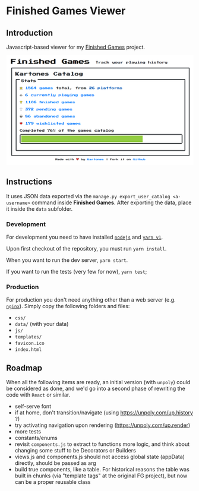 # Finished Games Viewer

## Introduction

Javascript-based viewer for my [Finished Games](https://github.com/Kartones/finished-games) project.

![screenshot](doc/screenshot.png)

## Instructions

It uses JSON data exported via the `manage.py export_user_catalog <a-username>` command inside **Finished Games**. After exporting the data, place it inside the `data` subfolder.

### Development

For development you need to have installed [`nodejs`](https://nodejs.org/en/download/) and [`yarn v1`](https://classic.yarnpkg.com/en/docs/install).

Upon first checkout of the repository, you must run `yarn install`.

When you want to run the dev server, `yarn start`.

If you want to run the tests (very few for now), `yarn test`;

### Production

For production you don't need anything other than a web server (e.g. [`nginx`](https://nginx.org/)). Simply copy the following folders and files:

- `css/`
- `data/` (with your data)
- `js/`
- `templates/`
- `favicon.ico`
- `index.html`

## Roadmap

When all the following items are ready, an initial version (with `unpoly`) could be considered as done, and we'd go into a second phase of rewriting the code with `React` or similar.

- self-serve font
- if at home, don't transition/navigate (using https://unpoly.com/up.history ?)
- try activating navigation upon rendering (https://unpoly.com/up.render)
- more tests
- constants/enums
- revisit `components.js` to extract to functions more logic, and think about changing some stuff to be Decorators or Builders
- views.js and components.js should not access global state (appData) directly, should be passed as arg
- build true components, like a table. For historical reasons the table was built in chunks (via "template tags" at the original FG project), but now can be a proper reusable class